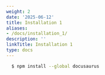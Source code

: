 ```yaml
---
weight: 2
date: '2025-06-12'
title: Installation 1
aliases:
- /docs/installation_1/
description: ''
linkTitle: Installation 1
type: docs
---
```


```bash npm2yarn
  $ npm install --global docusaurus
```
